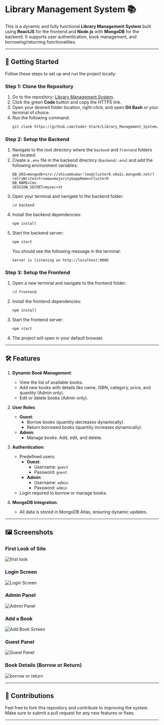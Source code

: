 
# Library Management System 📚

This is a dynamic and fully functional **Library Management System** built using **ReactJS** for the frontend and **Node.js** with **MongoDB** for the backend. It supports user authentication, book management, and borrowing/returning functionalities.

---

## 🚀 Getting Started

Follow these steps to set up and run the project locally:

### Step 1: Clone the Repository
1. Go to the repository: [Library Management System](https://github.com/Coder-Stark/Library_Management_System).
2. Click the green **Code** button and copy the HTTPS link.
3. Open your desired folder location, right-click, and open **Git Bash** or your terminal of choice.
4. Run the following command:
   ```bash
   git clone https://github.com/Coder-Stark/Library_Management_System.git
   ```

### Step 2: Setup the Backend
1. Navigate to the root directory where the `backend` and `frontend` folders are located.
2. Create a `.env` file in the backend directory (`backend/.env`) and add the following environment variables:
   ```env
   DB_URI=mongodb+srv://shivamkumar:lms@cluster0.x8a1c.mongodb.net/?retryWrites=true&w=majority&appName=Cluster0
   DB_NAME=lms
   SESSION_SECRET=mysecret
   ```
3. Open your terminal and navigate to the backend folder:
   ```bash
   cd backend
   ```
4. Install the backend dependencies:
   ```bash
   npm install
   ```
5. Start the backend server:
   ```bash
   npm start
   ```
   You should see the following message in the terminal:
   ```
   Server is listening on http://localhost:8080
   ```

### Step 3: Setup the Frontend
1. Open a new terminal and navigate to the frontend folder:
   ```bash
   cd frontend
   ```
2. Install the frontend dependencies:
   ```bash
   npm install
   ```
3. Start the frontend server:
   ```bash
   npm start
   ```
4. The project will open in your default browser.

---

## 🛠️ Features

1. **Dynamic Book Management**:
   - View the list of available books.
   - Add new books with details like name, ISBN, category, price, and quantity (Admin only).
   - Edit or delete books (Admin only).

2. **User Roles**:
   - **Guest**:
     - Borrow books (quantity decreases dynamically).
     - Return borrowed books (quantity increases dynamically).
   - **Admin**:
     - Manage books: Add, edit, and delete.

3. **Authentication**:
   - Predefined users:
     - **Guest**:
       - Username: `guest`
       - Password: `guest`
     - **Admin**:
       - Username: `admin`
       - Password: `admin`
   - Login required to borrow or manage books.

4. **MongoDB Integration**:
   - All data is stored in MongoDB Atlas, ensuring dynamic updates.

---

## 🖼️ Screenshots

### First Look of Site
![first look](https://github.com/Coder-Stark/Library_Management_System/blob/master/first%20look.png?raw=true)

### Login Screen
![Login Screen](https://github.com/Coder-Stark/Library_Management_System/blob/master/login%20screen.png?raw=true)

### Admin Panel
![Admin Panel](https://github.com/Coder-Stark/Library_Management_System/blob/master/admin%20panel.png?raw=true)

### Add a Book
![Add Book Screen](https://github.com/Coder-Stark/Library_Management_System/blob/master/add%20book.png?raw=true)

### Guest Panel
![Guest Panel](https://github.com/Coder-Stark/Library_Management_System/blob/master/guest%20panel.png?raw=true)

### Book Details (Borrow or Return)
![borrow or return](https://github.com/Coder-Stark/Library_Management_System/blob/master/borrow%20.png?raw=true)


---

## 🤝 Contributions

Feel free to fork this repository and contribute to improving the system. Make sure to submit a pull request for any new features or fixes.

---
